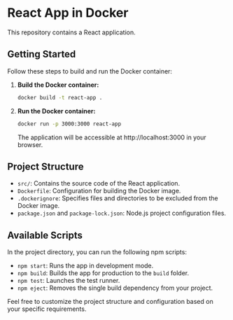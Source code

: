 # React App in Docker

This repository contains a React application.

## Getting Started

Follow these steps to build and run the Docker container:

1. **Build the Docker container:**

   ```bash
   docker build -t react-app .
   ```

2. **Run the Docker container:**

   ```bash
   docker run -p 3000:3000 react-app
   ```

   The application will be accessible at http://localhost:3000 in your browser.

## Project Structure

- `src/`: Contains the source code of the React application.
- `Dockerfile`: Configuration for building the Docker image.
- `.dockerignore`: Specifies files and directories to be excluded from the Docker image.
- `package.json` and `package-lock.json`: Node.js project configuration files.

## Available Scripts

In the project directory, you can run the following npm scripts:

- `npm start`: Runs the app in development mode.
- `npm build`: Builds the app for production to the `build` folder.
- `npm test`: Launches the test runner.
- `npm eject`: Removes the single build dependency from your project.

Feel free to customize the project structure and configuration based on your specific requirements.
